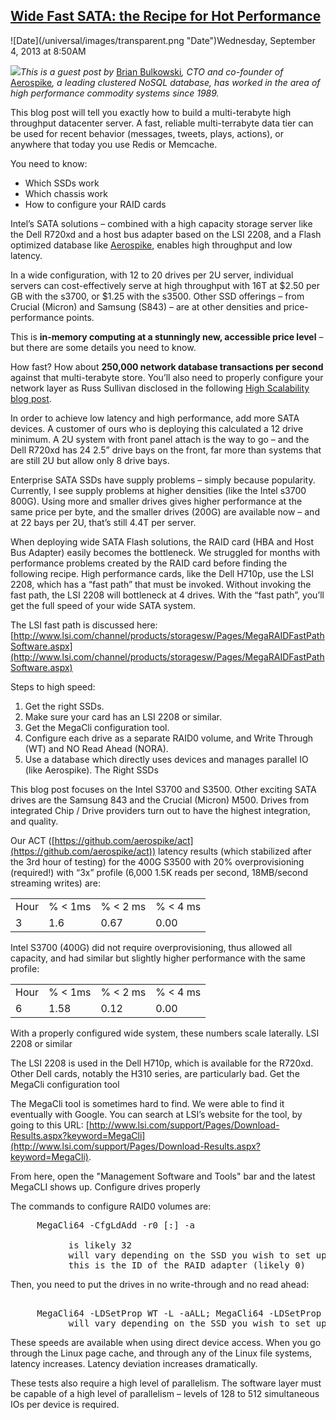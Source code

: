 ## [Wide Fast SATA: the Recipe for Hot Performance](/blog/2013/9/4/wide-fast-sata-the-recipe-for-hot-performance.html)

<div class="journal-entry-tag journal-entry-tag-post-title"><span class="posted-on">![Date](/universal/images/transparent.png "Date")Wednesday, September 4, 2013 at 8:50AM</span></div>

<div class="body">

![](http://farm9.staticflickr.com/8319/7952195310_8078e8c9df_m.jpg)<span style="font-style: italic;">This is a guest post by</span> [Brian Bulkowski](http://www.aerospike.com/brian-bulkowski/)<span style="font-style: italic;">, CTO and co-founder of</span> [Aerospike](http://www.aerospike.com/)<span style="font-style: italic;">, a leading clustered NoSQL database, has worked in the area of high performance commodity systems since 1989\.</span>

This blog post will tell you exactly how to build a multi-terabyte high throughput datacenter server. A fast, reliable multi-terrabyte data tier can be used for recent behavior (messages, tweets, plays, actions), or anywhere that today you use Redis or Memcache.

You need to know:

*   Which SSDs work
*   Which chassis work
*   How to configure your RAID cards

Intel’s SATA solutions – combined with a high capacity storage server like the Dell R720xd and a host bus adapter based on the LSI 2208, and a Flash optimized database like [Aerospike](http://www.aerospike.com/), enables high throughput and low latency.

In a wide configuration, with 12 to 20 drives per 2U server, individual servers can cost-effectively serve at high throughput with 16T at $2.50 per GB with the s3700, or $1.25 with the s3500\. Other SSD offerings – from Crucial (Micron) and Samsung (S843) – are at other densities and price-performance points.

This is **in-memory computing at a stunningly new, accessible price level** – but there are some details you need to know.

How fast? How about **250,000 network database transactions per second** against that multi-terabyte store. You’ll also need to properly configure your network layer as Russ Sullivan disclosed in the following [High Scalability blog post](http://highscalability.com/blog/2012/9/10/russ-10-ingredient-recipe-for-making-1-million-tps-on-5k-har.html). 

In order to achieve low latency and high performance, add more SATA devices. A customer of ours who is deploying this calculated a 12 drive minimum. A 2U system with front panel attach is the way to go – and the Dell R720xd has 24 2.5” drive bays on the front, far more than systems that are still 2U but allow only 8 drive bays.

Enterprise SATA SSDs have supply problems – simply because popularity. Currently, I see supply problems at higher densities (like the Intel s3700 800G). Using more and smaller drives gives higher performance at the same price per byte, and the smaller drives (200G) are available now – and at 22 bays per 2U, that’s still 4.4T per server.

When deploying wide SATA Flash solutions, the RAID card (HBA and Host Bus Adapter) easily becomes the bottleneck. We struggled for months with performance problems created by the RAID card before finding the following recipe. High performance cards, like the Dell H710p, use the LSI 2208, which has a “fast path” that must be invoked. Without invoking the fast path, the LSI 2208 will bottleneck at 4 drives. With the “fast path”, you’ll get the full speed of your wide SATA system.

The LSI fast path is discussed here: [http://www.lsi.com/channel/products/storagesw/Pages/MegaRAIDFastPathSoftware.aspx](http://www.lsi.com/channel/products/storagesw/Pages/MegaRAIDFastPathSoftware.aspx)

Steps to high speed:

1.  Get the right SSDs.
2.  Make sure your card has an LSI 2208 or similar.
3.  Get the MegaCli configuration tool.
4.  Configure each drive as a separate RAID0 volume, and Write Through (WT) and NO Read Ahead (NORA).
5.  Use a database which directly uses devices and manages parallel IO (like Aerospike). The Right SSDs

This blog post focuses on the Intel S3700 and S3500\. Other exciting SATA drives are the Samsung 843 and the Crucial (Micron) M500\. Drives from integrated Chip / Drive providers turn out to have the highest integration, and quality.

Our ACT ([https://github.com/aerospike/act](https://github.com/aerospike/act)) latency results (which stabilized after the 3rd hour of testing) for the 400G S3500 with 20% overprovisioning (required!) with “3x” profile (6,000 1.5K reads per second, 18MB/second streaming writes) are:

<table>

<tbody>

<tr>

<td>Hour</td>

<td>% < 1ms</td>

<td>% < 2 ms</td>

<td>% < 4 ms</td>

</tr>

<tr>

<td>3</td>

<td>1.6</td>

<td>0.67</td>

<td>0.00</td>

</tr>

</tbody>

</table>

Intel S3700 (400G) did not require overprovisioning, thus allowed all capacity, and had similar but slightly higher performance with the same profile:

<table>

<tbody>

<tr>

<td>Hour</td>

<td>% < 1ms</td>

<td>% < 2 ms</td>

<td>% < 4 ms</td>

</tr>

<tr>

<td>6</td>

<td>1.58</td>

<td>0.12</td>

<td>0.00</td>

</tr>

</tbody>

</table>

With a properly configured wide system, these numbers scale laterally. LSI 2208 or similar

The LSI 2208 is used in the Dell H710p, which is available for the R720xd. Other Dell cards, notably the H310 series, are particularly bad. Get the MegaCli configuration tool

The MegaCli tool is sometimes hard to find. We were able to find it eventually with Google. You can search at LSI’s website for the tool, by going to this URL: [http://www.lsi.com/support/Pages/Download-Results.aspx?keyword=MegaCli](http://www.lsi.com/support/Pages/Download-Results.aspx?keyword=MegaCli).

From here, open the "Management Software and Tools" bar and the latest MegaCLI shows up. Configure drives properly

The commands to configure RAID0 volumes are:

<pre>     MegaCli64 -CfgLdAdd -r0 [:] -a

           is likely 32
           will vary depending on the SSD you wish to set up as RAID 0.
           this is the ID of the RAID adapter (likely 0)
</pre>

Then, you need to put the drives in no write-through and no read ahead:

<pre> 
     MegaCli64 -LDSetProp WT -L -aALL; MegaCli64 -LDSetProp NORA -L -aALL
           will vary depending on the SSD you wish to set up as RAID 0.</pre>

These speeds are available when using direct device access. When you go through the Linux page cache, and through any of the Linux file systems, latency increases. Latency deviation increases dramatically.

These tests also require a high level of parallelism. The software layer must be capable of a high level of parallelism – levels of 128 to 512 simultaneous IOs per device is required.

</div>